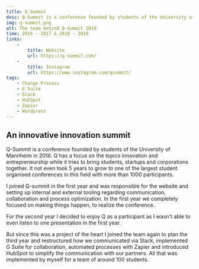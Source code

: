 ```yaml
---
title: Q-Summit
desc: Q-Summit is a conference founded by students of the University of Mannheim in 2016. Q has a focus on the topics innovation and entrepreneurship while it tries to bring students, startups and corporations together. It not even took 5 years to grow to one of the largest student organised conferences in this field with more than 1000 participants.
img: q-summit.png
alt: The team behind Q-Summit 2019
time: 2016 - 2017 & 2018 - 2019
links:
    -
        title: Website
        url: https://q-summit.com/
    -
        title: Instagram
        url: https://www.instagram.com/qsummit/
tags: 
    - Change Process
    - G Suite
    - Slack
    - HubSpot
    - Zapier
    - Wordpress
---
```


## An innovative innovation summit

Q-Summit is a conference founded by students of the University of Mannheim in 2016. Q has a focus on the topics innovation and entrepreneurship while it tries to bring students, startups and corporations together. It not even took 5 years to grow to one of the largest student organised conferences in this field with more than 1000 participants.

I joined Q-summit in the first year and was responsible for the website and setting up internal and external tooling regarding communication, collaboration and process optimization. In the first year we completely focused on making things happen, to realize the conference.

For the second year I decided to enjoy Q as a participant as I wasn't able to even listen to one presentation in the first year.

But since this was a project of the heart I joined the team again to plan the third year and restructured how we communicated via Slack, implemented G Suite for collaboration, automated processes with Zapier and introduced HubSpot to simplify the communication with our partners. All that was implemented by myself for a team of around 100 students.
